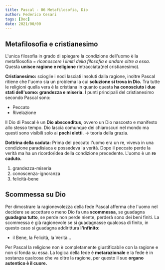```yaml
---
title: Pascal - 06 Metafilosofia, Dio
author: Federico Cesari
tags: [Doc]
date: 2021/00/00
---
```

## Metafilosofia e cristianesimo
L'unica filosofia in grado di spiegare la condizione dell'uomo è la metafilosofia = *riconoscere i limiti della filosofia e andare oltre a essa*. Questa **unisce ragione e religione** rintracciata(nel cristianesimo).

**Cristianesimo:** scioglie i nodi lasciati insoluti dalla ragione, inoltre Pascal ritiene che l'uomo sia un problema la cui **soluzione si trova in Dio.** Tra tutte le religioni quella vera è la cristiana in quanto questa **ha conosciuto i due stati dell'uomo: grandezza e miseria.** I punti principali del cristianesimo secondo Pascal sono:
- Peccato
- Rivelazione

Il Dio di Pascal è un **Dio absconditus**, ovvero un Dio nascosto e manifesto allo stesso tempo. Dio lascia comunque dei chiaroscuri nel mondo ma questi sono visibili solo ai **pochi eletti**. -> teoria della grazia.

**Dottrina della caduta:** Prima del peccato l'uomo era un re, viveva in una condizione paradisiaca e possedeva la verità. Dopo il peccato perde la verità ma ha un ricordo/idea della condizione precedente. L'uomo è un **re caduto.**
1. grandezza-miseria
2. conoscenza-ignoranza
3. felicità-bene

## Scommessa su Dio
Per dimostrare la ragionevolezza della fede Pascal afferma che l'uomo nel decidere se accettare o meno Dio fa una **scommessa**, se guadagna **guadagna tutto**, se perde non perde niente, perderà sono dei beni finiti. La scommessa è già ragionevole se si guadagnasse qualcosa di finito, in questo caso si guadagna addirittura **l'infinito**:
- il Bene, la Felicità, la Verità...

Per Pascal la religione non è completamente giustificabile con la ragione e non si fonda su essa. La logica della fede è **metarazionale** e la fede è in sostanza qualcosa che va oltre la ragione, per questo il suo **organo autentico è il cuore.**